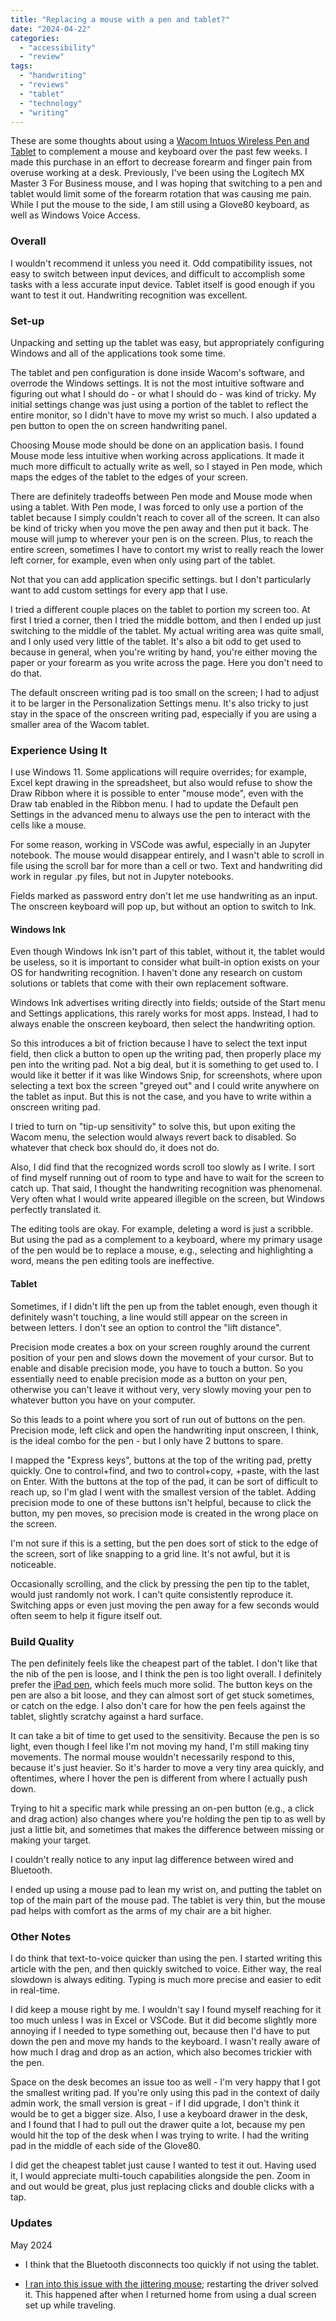 ```yaml
---
title: "Replacing a mouse with a pen and tablet?"
date: "2024-04-22"
categories: 
  - "accessibility"
  - "review"
tags: 
  - "handwriting"
  - "reviews"
  - "tablet"
  - "technology"
  - "writing"
---
```


These are some thoughts about using a [Wacom Intuos Wireless Pen and Tablet](https://estore.wacom.com/en-us/wacom-intuos-s-bluetooth-black-us-ctl4100wlk0.html) to complement a mouse and keyboard over the past few weeks. I made this purchase in an effort to decrease forearm and finger pain from overuse working at a desk. Previously, I've been using the Logitech MX Master 3 For Business mouse, and I was hoping that switching to a pen and tablet would limit some of the forearm rotation that was causing me pain. While I put the mouse to the side, I am still using a Glove80 keyboard, as well as Windows Voice Access.

### Overall

I wouldn't recommend it unless you need it. Odd compatibility issues, not easy to switch between input devices, and difficult to accomplish some tasks with a less accurate input device. Tablet itself is good enough if you want to test it out. Handwriting recognition was excellent.

### Set-up

Unpacking and setting up the tablet was easy, but appropriately configuring Windows and all of the applications took some time.

The tablet and pen configuration is done inside Wacom's software, and overrode the Windows settings. It is not the most intuitive software and figuring out what I should do - or what I should do - was kind of tricky. My initial settings change was just using a portion of the tablet to reflect the entire monitor, so I didn't have to move my wrist so much. I also updated a pen button to open the on screen handwriting panel.

Choosing Mouse mode should be done on an application basis. I found Mouse mode less intuitive when working across applications. It made it much more difficult to actually write as well, so I stayed in Pen mode, which maps the edges of the tablet to the edges of your screen.

There are definitely tradeoffs between Pen mode and Mouse mode when using a tablet. With Pen mode, I was forced to only use a portion of the tablet because I simply couldn't reach to cover all of the screen. It can also be kind of tricky when you move the pen away and then put it back. The mouse will jump to wherever your pen is on the screen. Plus, to reach the entire screen, sometimes I have to contort my wrist to really reach the lower left corner, for example, even when only using part of the tablet.

Not that you can add application specific settings. but I don't particularly want to add custom settings for every app that I use.

I tried a different couple places on the tablet to portion my screen too. At first I tried a corner, then I tried the middle bottom, and then I ended up just switching to the middle of the tablet. My actual writing area was quite small, and I only used very little of the tablet. It's also a bit odd to get used to because in general, when you're writing by hand, you're either moving the paper or your forearm as you write across the page. Here you don't need to do that.

The default onscreen writing pad is too small on the screen; I had to adjust it to be larger in the Personalization Settings menu. It's also tricky to just stay in the space of the onscreen writing pad, especially if you are using a smaller area of the Wacom tablet.

### Experience Using It

I use Windows 11. Some applications will require overrides; for example, Excel kept drawing in the spreadsheet, but also would refuse to show the Draw Ribbon where it is possible to enter "mouse mode", even with the Draw tab enabled in the Ribbon menu. I had to update the Default pen Settings in the advanced menu to always use the pen to interact with the cells like a mouse.

For some reason, working in VSCode was awful, especially in an Jupyter notebook. The mouse would disappear entirely, and I wasn't able to scroll in file using the scroll bar for more than a cell or two. Text and handwriting did work in regular .py files, but not in Jupyter notebooks.

Fields marked as password entry don't let me use handwriting as an input. The onscreen keyboard will pop up, but without an option to switch to Ink.

#### Windows Ink

Even though Windows Ink isn't part of this tablet, without it, the tablet would be useless, so it is important to consider what built-in option exists on your OS for handwriting recognition. I haven't done any research on custom solutions or tablets that come with their own replacement software.

Windows Ink advertises writing directly into fields; outside of the Start menu and Settings applications, this rarely works for most apps. Instead, I had to always enable the onscreen keyboard, then select the handwriting option.

So this introduces a bit of friction because I have to select the text input field, then click a button to open up the writing pad, then properly place my pen into the writing pad. Not a big deal, but it is something to get used to. I would like it better if it was like Windows Snip, for screenshots, where upon selecting a text box the screen "greyed out" and I could write anywhere on the tablet as input. But this is not the case, and you have to write within a onscreen writing pad.

I tried to turn on "tip-up sensitivity" to solve this, but upon exiting the Wacom menu, the selection would always revert back to disabled. So whatever that check box should do, it does not do.

Also, I did find that the recognized words scroll too slowly as I write. I sort of find myself running out of room to type and have to wait for the screen to catch up. That said, I thought the handwriting recognition was phenomenal. Very often what I would write appeared illegible on the screen, but Windows perfectly translated it.

The editing tools are okay. For example, deleting a word is just a scribble. But using the pad as a complement to a keyboard, where my primary usage of the pen would be to replace a mouse, e.g., selecting and highlighting a word, means the pen editing tools are ineffective.

#### Tablet

Sometimes, if I didn't lift the pen up from the tablet enough, even though it definitely wasn't touching, a line would still appear on the screen in between letters. I don't see an option to control the "lift distance".

Precision mode creates a box on your screen roughly around the current position of your pen and slows down the movement of your cursor. But to enable and disable precision mode, you have to touch a button. So you essentially need to enable precision mode as a button on your pen, otherwise you can't leave it without very, very slowly moving your pen to whatever button you have on your computer.

So this leads to a point where you sort of run out of buttons on the pen. Precision mode, left click and open the handwriting input onscreen, I think, is the ideal combo for the pen - but I only have 2 buttons to spare.

I mapped the "Express keys", buttons at the top of the writing pad, pretty quickly. One to control+find, and two to control+copy, +paste, with the last on Enter. With the buttons at the top of the pad, it can be sort of difficult to reach up, so I'm glad I went with the smallest version of the tablet. Adding precision mode to one of these buttons isn't helpful, because to click the button, my pen moves, so precision mode is created in the wrong place on the screen.

I'm not sure if this is a setting, but the pen does sort of stick to the edge of the screen, sort of like snapping to a grid line. It's not awful, but it is noticeable.

Occasionally scrolling, and the click by pressing the pen tip to the tablet, would just randomly not work. I can't quite consistently reproduce it. Switching apps or even just moving the pen away for a few seconds would often seem to help it figure itself out.

### Build Quality

The pen definitely feels like the cheapest part of the tablet. I don't like that the nib of the pen is loose, and I think the pen is too light overall. I definitely prefer the [iPad pen](https://www.apple.com/apple-pencil/), which feels much more solid. The button keys on the pen are also a bit loose, and they can almost sort of get stuck sometimes, or catch on the edge. I also don't care for how the pen feels against the tablet, slightly scratchy against a hard surface.

It can take a bit of time to get used to the sensitivity. Because the pen is so light, even though I feel like I'm not moving my hand, I'm still making tiny movements. The normal mouse wouldn't necessarily respond to this, because it's just heavier. So it's harder to move a very tiny area quickly, and oftentimes, where I hover the pen is different from where I actually push down.

Trying to hit a specific mark while pressing an on-pen button (e.g., a click and drag action) also changes where you're holding the pen tip to as well by just a little bit, and sometimes that makes the difference between missing or making your target.

I couldn't really notice to any input lag difference between wired and Bluetooth.

I ended up using a mouse pad to lean my wrist on, and putting the tablet on top of the main part of the mouse pad. The tablet is very thin, but the mouse pad helps with comfort as the arms of my chair are a bit higher.

### Other Notes

I do think that text-to-voice quicker than using the pen. I started writing this article with the pen, and then quickly switched to voice. Either way, the real slowdown is always editing. Typing is much more precise and easier to edit in real-time.

I did keep a mouse right by me. I wouldn't say I found myself reaching for it too much unless I was in Excel or VSCode. But it did become slightly more annoying if I needed to type something out, because then I'd have to put down the pen and move my hands to the keyboard. I wasn't really aware of how much I drag and drop as an action, which also becomes trickier with the pen.

Space on the desk becomes an issue too as well - I'm very happy that I got the smallest writing pad. If you're only using this pad in the context of daily admin work, the small version is great - if I did upgrade, I don't think it would be to get a bigger size. Also, I use a keyboard drawer in the desk, and I found that I had to pull out the drawer quite a lot, because my pen would hit the top of the desk when I was trying to write. I had the writing pad in the middle of each side of the Glove80.

I did get the cheapest tablet just cause I wanted to test it out. Having used it, I would appreciate multi-touch capabilities alongside the pen. Zoom in and out would be great, plus just replacing clicks and double clicks with a tap.

### Updates

May 2024

- I think that the Bluetooth disconnects too quickly if not using the tablet.

- [I ran into this issue with the jittering mouse](https://www.reddit.com/r/wacom/comments/k44hku/wacom_intuos_pro_medium_pen_creates_two_jittering/); restarting the driver solved it. This happened after when I returned home from using a dual screen set up while traveling.
